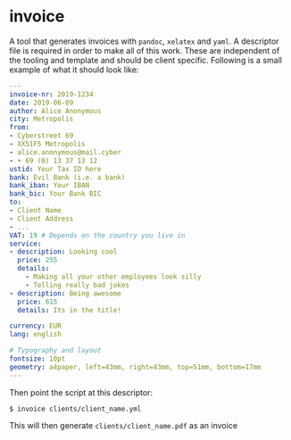# invoice

A tool that generates invoices with `pandoc`, `xelatex` and `yaml`.
A descriptor file is required in order to make all of this work.
These are independent of the tooling and template and should be
client specific. Following is a small example of what it should
look like:

```yaml
---
invoice-nr: 2019-1234
date: 2019-06-09
author: Alice Anonymous
city: Metropolis
from:
- Cyberstreet 69
- XX51F5 Metropolis
- alice.anonymous@mail.cyber
- + 69 (0) 13 37 13 12
ustid: Your Tax ID here
bank: Evil Bank (i.e. a bank)
bank_iban: Your IBAN
bank_bic: Your Bank BIC
to:
- Client Name
- Client Address
- ...
VAT: 19 # Depends on the country you live in
service:
- description: Looking cool
  price: 255
  details:
    - Making all your other employees look silly
    - Telling really bad jokes
- description: Being awesome
  price: 615
  details: Its in the title!

currency: EUR
lang: english

# Typography and layout
fontsize: 10pt
geometry: a4paper, left=43mm, right=43mm, top=51mm, bottom=17mm
---
```

Then point the script at this descriptor:

```
$ invoice clients/client_name.yml
```

This will then generate `clients/client_name.pdf` as an invoice
